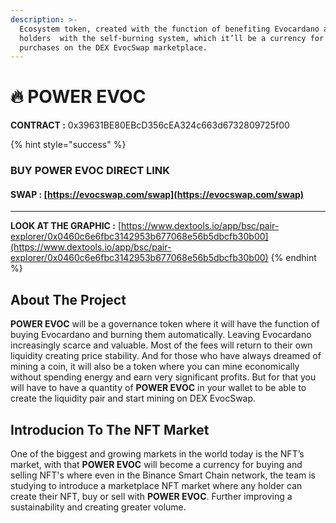 ```yaml
---
description: >-
  Ecosystem token, created with the function of benefiting Evocardano and all
  holders  with the self-burning system, which it’ll be a currency for NFT's
  purchases on the DEX EvocSwap marketplace.
---
```


# 🔥 POWER EVOC

**CONTRACT :** 0x39631BE80EBcD356cEA324c663d6732809725f00

{% hint style="success" %}
### **BUY POWER EVOC** DIRECT LINK&#x20;

#### SWAP : [https://evocswap.com/swap](https://evocswap.com/swap)

****

**LOOK AT THE GRAPHIC :** [https://www.dextools.io/app/bsc/pair-explorer/0x0460c6e6fbc3142953b677068e56b5dbcfb30b00](https://www.dextools.io/app/bsc/pair-explorer/0x0460c6e6fbc3142953b677068e56b5dbcfb30b00)
{% endhint %}

## About The Project

**POWER EVOC** will be a governance token where it will have the function of buying Evocardano and burning them automatically. Leaving Evocardano increasingly scarce and valuable. Most of the fees will return to their own liquidity creating price stability. And for those who have always dreamed of mining a coin, it will also be a token where you can mine economically without spending energy and earn very significant profits. But for that you will have to have a quantity of **POWER EVOC** in your wallet to be able to create the liquidity pair and start mining on DEX EvocSwap.

## Introducion To The NFT Market

One of the biggest and growing markets in the world today is the NFT’s market, with that **POWER EVOC** will become a currency for buying and selling NFT's where even in the Binance Smart Chain network, the team is studying to introduce a marketplace NFT market where any holder can create their NFT, buy or sell with **POWER EVOC**. Further improving a sustainability and creating greater volume.

